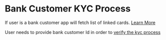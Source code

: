 # Bank Customer KYC Process

If user is a bank customer app will fetch list of linked cards. [Learn More](../../../../version-1/customer-on-boarding/api-specification/bank-customer-kyc-process/fetch-bank-linked-cards-api.md)

User needs to provide bank customer Id in order to [verify the kyc process](../../../../version-1/customer-on-boarding/api-specification/bank-customer-kyc-process/verify-bank-kyc-api.md)
